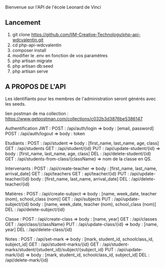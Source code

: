 Bienvenue sur l'API de l'école Leonard de Vinci

## Lancement

1. git clone https://github.com/IIM-Creative-Technology/php-api-wdcvalentin.git
2. cd php-api-wdcvalentin
3. composer install
4. modifier le .env en fonction de vos paramètres
5. php artisan migrate
6. php artisan db:seed
7. php artisan serve

## A PROPOS DE L'API

Les identifiants pour les membres de l'administration seront générés
avec les seeds.

lien postman de ma collection : https://www.getpostman.com/collections/c032b3d3876be5386147

Authentification JWT :
    POST : /api/auth/login => body : [email, password]
    POST : /api/auth/logout => body : token

Etudiants : 
    POST : /api/student => body : [first_name, last_name, age, class]
    GET : /api/students
    GET : /api/student/{id}
    PUT : /api/update-student/{id} => body : [first_name, last_name, age, class]
    DEL : /api/delete-student/{id}
    GET : /api/students-from-class/{className} => nom de la classe en QS.

Intervenants :
    POST : /api/create-teacher => body : [first_name, last_name, arrival_date]
    GET : /api/teachers
    GET : api/teacher/{id}
    PUT : /api/update-teacher/{id} body : [first_name, last_name, arrival_date]
    DEL : /api/delete-teacher/{id}

Matières :
    POST : /api/create-subject => body : [name, week_date, teacher (nom), school_class (nom)]
    GET : /api/subjects
    PUT : /api/update-subject/{id} body : [name, week_date, teacher (nom), school_class (nom)]
    DEL : /api/delete-subject/{id}

Classe :
    POST : /api/create-class => body : [name, year]
    GET : /api/classes
    GET : /api/class/{className}
    PUT : /api/update-class/{id} => body : [name, year]
    DEL : /api/delete-class/{id}

Notes :
    POST : /api/set-mark => body : [mark, student_id, schoolclass_id, subject_id]
    GET : /api/student-marks/{id}
    GET : /api/student-marks/student/{student_id}/subject/{subject_id}
    PUT : /api/update-mark/{id} => body : [mark, student_id, schoolclass_id, subject_id]
    DEL : /api/delete-mark/{id}

